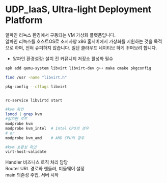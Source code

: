 # UDP_IaaS, Ultra-light Deployment Platform
알파인 리눅스 환경에서 구동되는 VM 가상화 플랫폼입니다.  
알파인 리눅스를 호스트OS로 초저사양 x86 홈서버에서 가상화를 지원하는 것을 목적으로 하며, 전혀 슈퍼하지 않습니다. 일단 클라우드 네이티브 하게 꾸며보려 합니다.  


* 알파인 환경설정: 설치 전 커뮤니티 저장소 활성화 필수  
```bash
apk add qemu-system libvirt libvirt-dev g++ make cmake pkgconfig

find /usr -name "libvirt.h"

pkg-config --cflags libvirt


rc-service libvirtd start

#kvm 확인
lsmod | grep kvm
#없으면 로드
modprobe kvm
modprobe kvm_intel  # Intel CPU의 경우
# or
modprobe kvm_amd    # AMD CPU의 경우

#kvm 호환성 확인
virt-host-validate

```

Handler 비즈니스 로직 처리 담당  
Router URL 경로와 핸들러, 미들웨어 설정  
main 의존성 주입, 서버 시작  